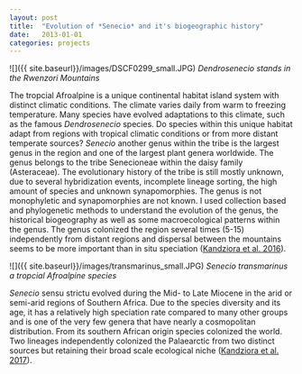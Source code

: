 ```yaml
---
layout: post
title:  "Evolution of *Senecio* and it's biogeographic history"
date:   2013-01-01
categories: projects
---
```



![]({{ site.baseurl}}/images/DSCF0299_small.JPG)
*Dendrosenecio stands in the Rwenzori Mountains*


The tropcial Afroalpine is a unique continental habitat island system with distinct climatic conditions. The climate varies daily from warm to freezing temperature. Many species have evolved adaptations to this climate, such as the famous *Dendrosenecio* species. Do species within this unique habitat adapt from regions with tropical climatic conditions or from more distant temperate sources? *Senecio* another genus within the tribe is the largest genus in the region and one of the largest plant genera worldwide. The genus belongs to the tribe Senecioneae within the daisy family (Asteraceae). The evolutionary history of the tribe is still mostly unknown, due to several hybridization events, incomplete lineage sorting, the high amount of species and unknown synapomorphies. The genus is not monophyletic and synapomorphies are not known. I used collection based and phylogenetic methods to understand the evolution of the genus, the historical biogeography as well as some macroecological patterns within the genus. The genus colonized the region several times (5-15) independently from distant regions and dispersal between the mountains seems to be more important than in situ speciation ([Kandziora et al. 2016](http://onlinelibrary.wiley.com/doi/10.3732/ajb.1600210/full)).

![]({{ site.baseurl}}/images/transmarinus_small.JPG)
*Senecio transmarinus a tropcial Afroalpine species*

*Senecio* sensu strictu evolved during the Mid- to Late Miocene in the arid or semi-arid regions of Southern Africa. Due to the species diversity and its age, it has a relatively high speciation rate compared to many other groups and is one of the very few genera that have nearly a cosmopolitan distribution. From its southern African origin species colonized the world. Two lineages independently colonized the Palaearctic from two distinct sources but retaining their broad scale ecological niche ([Kandziora et al. 2017](http://onlinelibrary.wiley.com/doi/10.1111/jbi.12837/abstract)).
